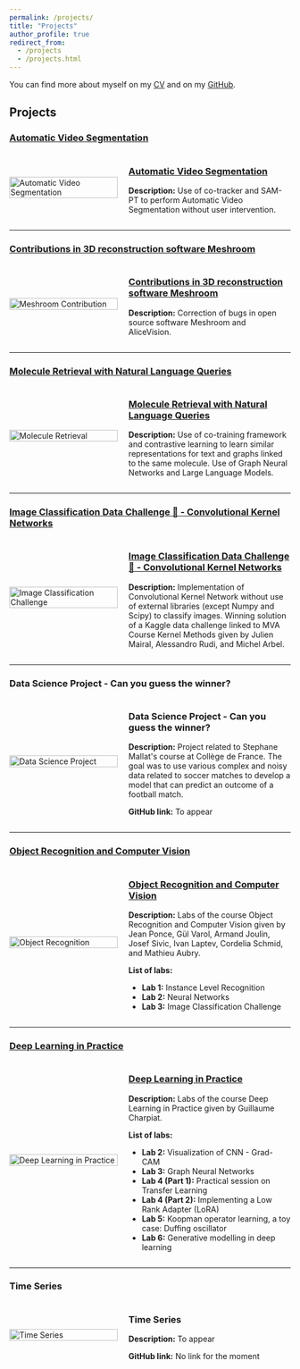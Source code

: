 ```yaml
---
permalink: /projects/
title: "Projects"
author_profile: true
redirect_from: 
  - /projects
  - /projects.html
---
```


You can find more about myself on my [CV](https://elyasbny.github.io/files/CV_EB.pdf) and on my [GitHub](https://github.com/elyasbny).

## Projects

### [Automatic Video Segmentation](https://github.com/elyasbny/sam-pt)
<div style="display: flex; align-items: center;">
  <div style="flex: 40%;">
    <img src="https://elyasbenyamina.com/images/AutomaticVideoSegmentation.gif" alt="Automatic Video Segmentation" style="width: 100%; max-width: 500px;">
  </div>
  <div style="flex: 60%; padding-left: 20px;">
    <h3><a href="https://github.com/elyasbny/sam-pt">Automatic Video Segmentation</a></h3>
    <p><strong>Description:</strong> Use of co-tracker and SAM-PT to perform Automatic Video Segmentation without user intervention.</p>
  </div>
</div>

---

### [Contributions in 3D reconstruction software Meshroom](https://github.com/alicevision/Meshroom)
<div style="display: flex; align-items: center;">
  <div style="flex: 40%;">
    <img src="https://elyasbenyamina.com/images/meshroom.png" alt="Meshroom Contribution" style="width: 100%; max-width: 500px;">
  </div>
  <div style="flex: 60%; padding-left: 20px;">
    <h3><a href="https://github.com/alicevision/Meshroom">Contributions in 3D reconstruction software Meshroom</a></h3>
    <p><strong>Description:</strong> Correction of bugs in open source software Meshroom and AliceVision.</p>
  </div>
</div>

---

### [Molecule Retrieval with Natural Language Queries](https://github.com/elyasbny/gnn_moleculeretrieval_nlp/tree/main)
<div style="display: flex; align-items: center;">
  <div style="flex: 40%;">
    <img src="path_to_image_for_project3.png" alt="Molecule Retrieval" style="width: 100%; max-width: 500px;">
  </div>
  <div style="flex: 60%; padding-left: 20px;">
    <h3><a href="https://github.com/elyasbny/gnn_moleculeretrieval_nlp/tree/main">Molecule Retrieval with Natural Language Queries</a></h3>
    <p><strong>Description:</strong> Use of co-training framework and contrastive learning to learn similar representations for text and graphs linked to the same molecule. Use of Graph Neural Networks and Large Language Models.</p>
  </div>
</div>

---

### [Image Classification Data Challenge 🥇 - Convolutional Kernel Networks](https://github.com/elyasbny/CKN_from_Scratch)
<div style="display: flex; align-items: center;">
  <div style="flex: 40%;">
    <img src="path_to_image_for_project4.png" alt="Image Classification Challenge" style="width: 100%; max-width: 500px;">
  </div>
  <div style="flex: 60%; padding-left: 20px;">
    <h3><a href="https://github.com/elyasbny/CKN_from_Scratch">Image Classification Data Challenge 🥇 - Convolutional Kernel Networks</a></h3>
    <p><strong>Description:</strong> Implementation of Convolutional Kernel Network without use of external libraries (except Numpy and Scipy) to classify images. Winning solution of a Kaggle data challenge linked to MVA Course Kernel Methods given by Julien Mairal, Alessandro Rudi, and Michel Arbel.</p>
  </div>
</div>

---

### Data Science Project - Can you guess the winner?
<div style="display: flex; align-items: center;">
  <div style="flex: 40%;">
    <img src="path_to_image_for_project5.png" alt="Data Science Project" style="width: 100%; max-width: 500px;">
  </div>
  <div style="flex: 60%; padding-left: 20px;">
    <h3>Data Science Project - Can you guess the winner?</h3>
    <p><strong>Description:</strong> Project related to Stephane Mallat's course at Collège de France. The goal was to use various complex and noisy data related to soccer matches to develop a model that can predict an outcome of a football match.</p>
    <p><strong>GitHub link:</strong> To appear</p>
  </div>
</div>

---

### [Object Recognition and Computer Vision](https://github.com/elyasbny/mva_computervision)
<div style="display: flex; align-items: center;">
  <div style="flex: 40%;">
    <img src="path_to_image_for_project6.png" alt="Object Recognition" style="width: 100%; max-width: 500px;">
  </div>
  <div style="flex: 60%; padding-left: 20px;">
    <h3><a href="https://github.com/elyasbny/mva_computervision">Object Recognition and Computer Vision</a></h3>
    <p><strong>Description:</strong> Labs of the course Object Recognition and Computer Vision given by Jean Ponce, Gül Varol, Armand Joulin, Josef Sivic, Ivan Laptev, Cordelia Schmid, and Mathieu Aubry.</p>
    <p><strong>List of labs:</strong></p>
    <ul>
      <li><strong>Lab 1:</strong> Instance Level Recognition</li>
      <li><strong>Lab 2:</strong> Neural Networks</li>
      <li><strong>Lab 3:</strong> Image Classification Challenge</li>
    </ul>
  </div>
</div>

---

### [Deep Learning in Practice](https://github.com/elyasbny/mva_deeplearning)
<div style="display: flex; align-items: center;">
  <div style="flex: 40%;">
    <img src="path_to_image_for_project7.png" alt="Deep Learning in Practice" style="width: 100%; max-width: 500px;">
  </div>
  <div style="flex: 60%; padding-left: 20px;">
    <h3><a href="https://github.com/elyasbny/mva_deeplearning">Deep Learning in Practice</a></h3>
    <p><strong>Description:</strong> Labs of the course Deep Learning in Practice given by Guillaume Charpiat.</p>
    <p><strong>List of labs:</strong></p>
    <ul>
      <li><strong>Lab 2:</strong> Visualization of CNN - Grad-CAM</li>
      <li><strong>Lab 3:</strong> Graph Neural Networks</li>
      <li><strong>Lab 4 (Part 1):</strong> Practical session on Transfer Learning</li>
      <li><strong>Lab 4 (Part 2):</strong> Implementing a Low Rank Adapter (LoRA)</li>
      <li><strong>Lab 5:</strong> Koopman operator learning, a toy case: Duffing oscillator</li>
      <li><strong>Lab 6:</strong> Generative modelling in deep learning</li>
    </ul>
  </div>
</div>

---

### Time Series
<div style="display: flex; align-items: center;">
  <div style="flex: 40%;">
    <img src="path_to_image_for_project8.png" alt="Time Series" style="width: 100%; max-width: 500px;">
  </div>
  <div style="flex: 60%; padding-left: 20px;">
    <h3>Time Series</h3>
    <p><strong>Description:</strong> To appear</p>
    <p><strong>GitHub link:</strong> No link for the moment</p>
  </div>
</div>
